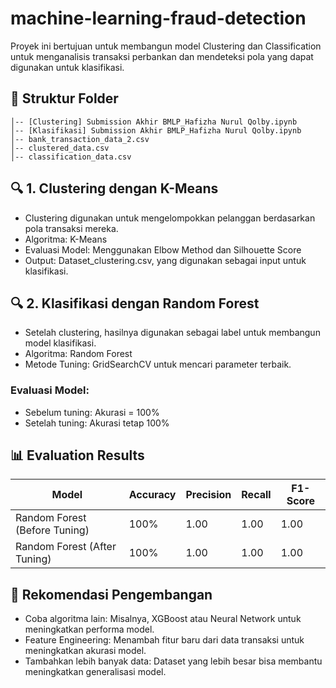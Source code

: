# machine-learning-fraud-detection

Proyek ini bertujuan untuk membangun model Clustering dan Classification untuk menganalisis transaksi perbankan dan mendeteksi pola yang dapat digunakan untuk klasifikasi. <br>

## 📂 Struktur Folder
```
│-- [Clustering] Submission Akhir BMLP_Hafizha Nurul Qolby.ipynb
│-- [Klasifikasi] Submission Akhir BMLP_Hafizha Nurul Qolby.ipynb
│-- bank_transaction_data_2.csv
│-- clustered_data.csv
│-- classification_data.csv
```

## 🔍 1. Clustering dengan K-Means
- Clustering digunakan untuk mengelompokkan pelanggan berdasarkan pola transaksi mereka.
- Algoritma: K-Means
- Evaluasi Model: Menggunakan Elbow Method dan Silhouette Score
- Output: Dataset_clustering.csv, yang digunakan sebagai input untuk klasifikasi.

## 🔍 2. Klasifikasi dengan Random Forest
- Setelah clustering, hasilnya digunakan sebagai label untuk membangun model klasifikasi.
- Algoritma: Random Forest
- Metode Tuning: GridSearchCV untuk mencari parameter terbaik. <br>
### Evaluasi Model:
- Sebelum tuning: Akurasi = 100%
- Setelah tuning: Akurasi tetap 100%
  
## 📊 **Evaluation Results**
| Model | Accuracy | Precision | Recall | F1-Score |
|--------|----------|------------|---------|----------|
| Random Forest (Before Tuning) | 100% | 1.00 | 1.00 | 1.00 |
| Random Forest (After Tuning) | 100% | 1.00 | 1.00 | 1.00 |

## 🚀 Rekomendasi Pengembangan
- Coba algoritma lain: Misalnya, XGBoost atau Neural Network untuk meningkatkan performa model.
- Feature Engineering: Menambah fitur baru dari data transaksi untuk meningkatkan akurasi model.
- Tambahkan lebih banyak data: Dataset yang lebih besar bisa membantu meningkatkan generalisasi model.
